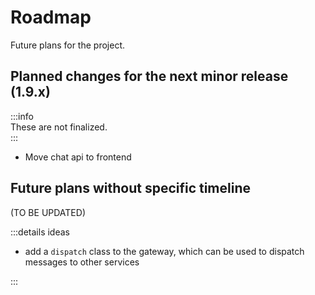 
# Roadmap
Future plans for the project.

## Planned changes for the next minor release (1.9.x)

:::info  
These are not finalized.  
:::  

- Move chat api to frontend

## Future plans without specific timeline
(TO BE UPDATED)

:::details ideas

- add a `dispatch` class to the gateway, which can be used to dispatch messages to other services

:::